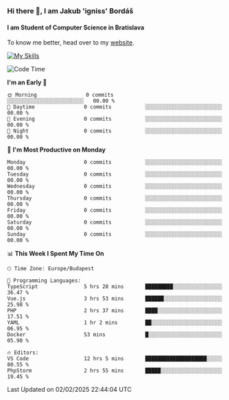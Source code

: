 ### Hi there 👋, I am Jakub 'igniss' Bordáš

#### I am Student of Computer Science in Bratislava
To know me better, head over to my [website](https://bordas.sk).

[![My Skills](https://skillicons.dev/icons?i=js,typescript,html,css,figma,svelte,vue,next,postgresql,nest,express,nodejs)](https://bordas.sk)


<!--START_SECTION:waka-->
![Code Time](http://img.shields.io/badge/Code%20Time-1%2C672%20hrs%2018%20mins-blue)

**I'm an Early 🐤** 

```text
🌞 Morning                0 commits           ░░░░░░░░░░░░░░░░░░░░░░░░░   00.00 % 
🌆 Daytime                0 commits           ░░░░░░░░░░░░░░░░░░░░░░░░░   00.00 % 
🌃 Evening                0 commits           ░░░░░░░░░░░░░░░░░░░░░░░░░   00.00 % 
🌙 Night                  0 commits           ░░░░░░░░░░░░░░░░░░░░░░░░░   00.00 % 
```
📅 **I'm Most Productive on Monday** 

```text
Monday                   0 commits           ░░░░░░░░░░░░░░░░░░░░░░░░░   00.00 % 
Tuesday                  0 commits           ░░░░░░░░░░░░░░░░░░░░░░░░░   00.00 % 
Wednesday                0 commits           ░░░░░░░░░░░░░░░░░░░░░░░░░   00.00 % 
Thursday                 0 commits           ░░░░░░░░░░░░░░░░░░░░░░░░░   00.00 % 
Friday                   0 commits           ░░░░░░░░░░░░░░░░░░░░░░░░░   00.00 % 
Saturday                 0 commits           ░░░░░░░░░░░░░░░░░░░░░░░░░   00.00 % 
Sunday                   0 commits           ░░░░░░░░░░░░░░░░░░░░░░░░░   00.00 % 
```


📊 **This Week I Spent My Time On** 

```text
🕑︎ Time Zone: Europe/Budapest

💬 Programming Languages: 
TypeScript               5 hrs 28 mins       █████████░░░░░░░░░░░░░░░░   36.47 % 
Vue.js                   3 hrs 53 mins       ██████░░░░░░░░░░░░░░░░░░░   25.98 % 
PHP                      2 hrs 37 mins       ████░░░░░░░░░░░░░░░░░░░░░   17.51 % 
YAML                     1 hr 2 mins         ██░░░░░░░░░░░░░░░░░░░░░░░   06.95 % 
Docker                   53 mins             █░░░░░░░░░░░░░░░░░░░░░░░░   05.90 % 

🔥 Editors: 
VS Code                  12 hrs 5 mins       ████████████████████░░░░░   80.55 % 
PhpStorm                 2 hrs 55 mins       █████░░░░░░░░░░░░░░░░░░░░   19.45 % 
```


 Last Updated on 02/02/2025 22:44:04 UTC
<!--END_SECTION:waka-->
